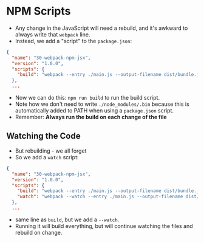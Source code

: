 # NPM Scripts

* Any change in the JavaScript will need a rebuild, and it's awkward to always write that `webpack` line.
* Instead, we add a "script" to the `package.json`:

```json
{
  "name": "30-webpack-npm-jsx",
  "version": "1.0.0",
  "scripts": {
    "build": "webpack --entry ./main.js --output-filename dist/bundle.js"
  },
  ...
```

* Now we can do this: `npm run build` to run the build script.
* Note how we don't need to write `./node_modules/.bin` because this is automatically added to PATH when using
  a `package.json` script.
* Remember: **Always run the build on each change of the file**

## Watching the Code

* But rebuilding - we all forget
* So we add a `watch` script:

```json
{
  "name": "30-webpack-npm-jsx",
  "version": "1.0.0",
  "scripts": {
    "build": "webpack --entry ./main.js --output-filename dist/bundle.js",
    "watch": "webpack --watch --entry ./main.js --output-filename dist/bundle.js"
  },
  ...
```

* same line as `build`, but we add a `--watch`.
* Running it will build everything, but will continue watching the files and rebuild on change.
